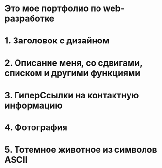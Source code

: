 # Это мое портфолио по web-разработке 
# 1. Заголовок с дизайном 
# 2. Описание меня, со сдвигами, списком и другими функциями
# 3. ГиперСсылки на контактную информацию 
# 4. Фотография 
# 5. Тотемное животное из символов ASCII 
